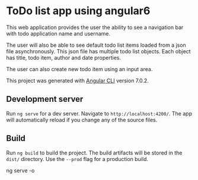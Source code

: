 # ToDo list app using angular6

This web application provides the user the ability to see a navigation bar with todo application name and username.

The user will also be able to see default todo list items loaded from a json file asynchronously. This json file has multiple todo list objects. Each object has title, todo item, author and date properties.

The user can also create new todo item using an input area.

This project was generated with [Angular CLI](https://github.com/angular/angular-cli) version 7.0.2.

## Development server

Run `ng serve` for a dev server. Navigate to `http://localhost:4200/`. The app will automatically reload if you change any of the source files.

## Build

Run `ng build` to build the project. The build artifacts will be stored in the `dist/` directory. Use the `--prod` flag for a production build.

ng serve -o


